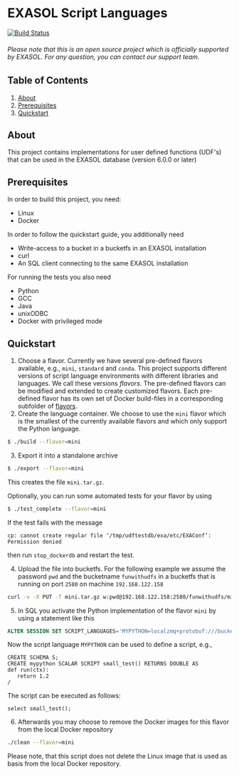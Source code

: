 # EXASOL Script Languages
[![Build Status](https://travis-ci.org/exasol/script-languages.svg?branch=master)](https://travis-ci.org/exasol/script-languages)

###### Please note that this is an open source project which is officially supported by EXASOL. For any question, you can contact our support team.

## Table of Contents
1. [About](#about)
2. [Prerequisites](#prerequisites)
3. [Quickstart](#quickstart)

## About
This project contains implementations for user defined functions (UDF's) that can be used in the EXASOL database (version 6.0.0 or later)

## Prerequisites
In order to build this project, you need:
* Linux
* Docker

In order to follow the quickstart guide, you additionally need
* Write-access to a bucket in a bucketfs in an EXASOL installation
* curl
* An SQL client connecting to the same EXASOL installation

For running the tests you also need
* Python
* GCC
* Java
* unixODBC
* Docker with privileged mode

## Quickstart
1. Choose a flavor. Currently we have several pre-defined flavors available, e.g., `mini`, `standard` and `conda`.
This project supports different versions of script language environments with different libraries and languages.
We call these versions _flavors_. The pre-defined flavors can be modified and extended to create customized flavors.
Each pre-defined flavor has its own set of Docker build-files in a corresponding subfolder of [flavors](flavors).
2. Create the language container. We choose to use the `mini` flavor which is the smallest of the currently available flavors and which only support the Python language.
```bash
$ ./build --flavor=mini
```
3. Export it into a standalone archive
```bash
$ ./export --flavor=mini
```
This creates the file `mini.tar.gz`.

Optionally, you can run some automated tests for your flavor by using
```bash
$ ./test_complete --flavor=mini
```

If the test fails with the message
```
cp: cannot create regular file ‘/tmp/udftestdb/exa/etc/EXAConf’: Permission denied
```
then run `stop_dockerdb` and restart the test.

4. Upload the file into bucketfs. For the following example we assume the password `pwd` and the bucketname `funwithudfs` in a bucketfs that is running on port `2580` on machine `192.168.122.158`
```bash
curl -v -X PUT -T mini.tar.gz w:pwd@192.168.122.158:2580/funwithudfs/mini.tar.gz
```
5. In SQL you activate the Python implementation of the flavor `mini` by using a statement like this
```sql
ALTER SESSION SET SCRIPT_LANGUAGES='MYPYTHON=localzmq+protobuf:///bucketfsname/funwithudfs/mini?lang=python#buckets/bucketfsname/funwithudfs/mini/exaudf/exaudfclient';
```
Now the script language `MYPYTHON` can be used to define a script, e.g., 
```
CREATE SCHEMA S;
CREATE mypython SCALAR SCRIPT small_test() RETURNS DOUBLE AS
def run(ctx):
   return 1.2
/
```
The script can be executed as follows:
```
select small_test();
```
6. Afterwards you may choose to remove the Docker images for this flavor from the local Docker repository
```bash
./clean --flavor=mini
```

Please note, that this script does not delete the Linux image that is used as basis from the local Docker repository.



